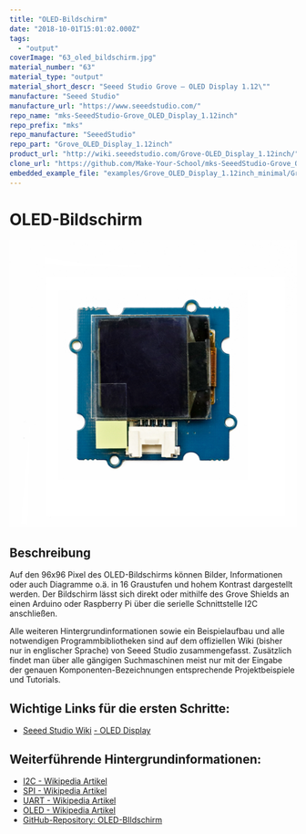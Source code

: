 ```yaml
---
title: "OLED-Bildschirm"
date: "2018-10-01T15:01:02.000Z"
tags: 
  - "output"
coverImage: "63_oled_bildschirm.jpg"
material_number: "63"
material_type: "output"
material_short_descr: "Seeed Studio Grove – OLED Display 1.12\""
manufacture: "Seeed Studio"
manufacture_url: "https://www.seeedstudio.com/"
repo_name: "mks-SeeedStudio-Grove_OLED_Display_1.12inch"
repo_prefix: "mks"
repo_manufacture: "SeeedStudio"
repo_part: "Grove_OLED_Display_1.12inch"
product_url: "http://wiki.seeedstudio.com/Grove-OLED_Display_1.12inch/"
clone_url: "https://github.com/Make-Your-School/mks-SeeedStudio-Grove_OLED_Display_1.12inch.git"
embedded_example_file: "examples/Grove_OLED_Display_1.12inch_minimal/Grove_OLED_Display_1.12inch_minimal.ino"
---
```



# OLED-Bildschirm

![OLED-Bildschirm](./63_oled_bildschirm.jpg)

## Beschreibung
Auf den 96x96 Pixel des OLED-Bildschirms können Bilder, Informationen oder auch Diagramme o.ä. in 16 Graustufen und hohem Kontrast dargestellt werden. Der Bildschirm lässt sich direkt oder mithilfe des Grove Shields an einen Arduino oder Raspberry Pi über die serielle Schnittstelle I2C anschließen.

Alle weiteren Hintergrundinformationen sowie ein Beispielaufbau und alle notwendigen Programmbibliotheken sind auf dem offiziellen Wiki (bisher nur in englischer Sprache) von Seeed Studio zusammengefasst. Zusätzlich findet man über alle gängigen Suchmaschinen meist nur mit der Eingabe der genauen Komponenten-Bezeichnungen entsprechende Projektbeispiele und Tutorials.

<!-- infolist -->

<!-- infolists -->
## Wichtige Links für die ersten Schritte:

- [Seeed Studio Wiki](http://wiki.seeedstudio.com/Grove-OLED_Display_1.12inch/) [- OLED Display](http://wiki.seeedstudio.com/Grove-OLED_Display_1.12inch/)

## Weiterführende Hintergrundinformationen:

- [I2C - Wikipedia Artikel](https://de.wikipedia.org/wiki/I%C2%B2C)
- [SPI - Wikipedia Artikel](https://de.wikipedia.org/wiki/Serial_Peripheral_Interface)
- [UART - Wikipedia Artikel](https://de.wikipedia.org/wiki/Universal_Asynchronous_Receiver_Transmitter)
- [OLED - Wikipedia Artikel](https://de.wikipedia.org/wiki/Organische_Leuchtdiode)
- [GitHub-Repository: OLED-BIldschirm](https://github.com/MakeYourSchool/63-OLED-Bildschirm)



